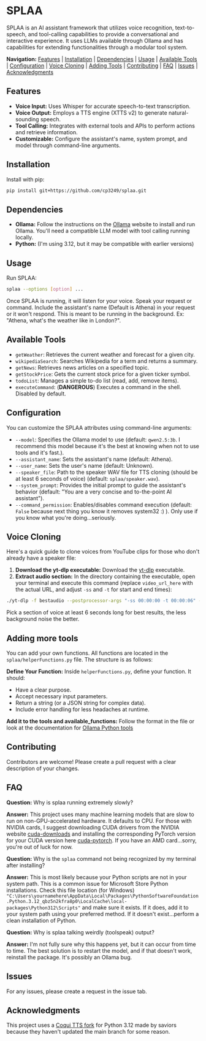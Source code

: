 # SPLAA

SPLAA is an AI assistant framework that utilizes voice recognition, text-to-speech, and tool-calling capabilities to provide a conversational and interactive experience. It uses LLMs available through Ollama and has capabilities for extending functionalities through a modular tool system.

**Navigation:** [Features](#features) | [Installation](#installation) | [Dependencies](#dependencies) | [Usage](#usage) | [Available Tools](#available-tools) | [Configuration](#configuration) | [Voice Cloning](#voice-cloning) | [Adding Tools](#adding-more-tools) | [Contributing](#contributing) | [FAQ](#faq) | [Issues](#issues) | [Acknowledgments](#acknowledgments) 

## Features <a id="features"></a>

* **Voice Input:** Uses Whisper for accurate speech-to-text transcription.
* **Voice Output:** Employs a TTS engine (XTTS v2) to generate natural-sounding speech.
* **Tool Calling:** Integrates with external tools and APIs to perform actions and retrieve information.
* **Customizable:** Configure the assistant's name, system prompt, and model through command-line arguments.

## Installation <a id="installation"></a>

Install with pip:

```bash
pip install git+https://github.com/cp3249/splaa.git
```


## Dependencies <a id="dependencies"></a>

* **Ollama:** Follow the instructions on the [Ollama](https://ollama.com/download) website to install and run Ollama. You'll need a compatible LLM model with tool calling running locally.
* **Python:** (I'm using 3.12, but it may be compatible with earlier versions)

## Usage <a id="usage"></a>

Run SPLAA:

```bash
splaa --options [option] ...
```


Once SPLAA is running, it will listen for your voice. Speak your request or command. Include the assistant's name (Default is Athena) in your request or it won't respond. This is meant to be running in the background. Ex: "Athena, what's the weather like in London?".

## Available Tools <a id="available-tools"></a>

* `getWeather`: Retrieves the current weather and forecast for a given city.
* `wikipediaSearch`: Searches Wikipedia for a term and returns a summary.
* `getNews`: Retrieves news articles on a specified topic.
* `getStockPrice`: Gets the current stock price for a given ticker symbol.
* `todoList`: Manages a simple to-do list (read, add, remove items).
* `executeCommand`: (**DANGEROUS**) Executes a command in the shell. Disabled by default.

## Configuration <a id="configuration"></a>

You can customize the SPLAA attributes using command-line arguments:

* `--model`: Specifies the Ollama model to use (default: `qwen2.5:3b`. I recommend this model because it's the best at knowing when not to use tools and it's fast.).
* `--assistant_name`: Sets the assistant's name (default: Athena).
* `--user_name`: Sets the user's name (default: Unknown).
* `--speaker_file`: Path to the speaker WAV file for TTS cloning (should be at least 6 seconds of voice) (default: `splaa/speaker.wav`).
* `--system_prompt`: Provides the initial prompt to guide the assistant's behavior (default: "You are a very concise and to-the-point AI assistant").
* `--command_permission`: Enables/disables command execution (default: `False` because next thing you know it removes system32 :) ). Only use if you know what you're doing…seriously.


## Voice Cloning <a id="voice-cloning"></a>

Here's a quick guide to clone voices from YouTube clips for those who don't already have a speaker file:

1. **Download the yt-dlp executable:** Download the [yt-dlp](https://github.com/yt-dlp/yt-dlp) executable.
2. **Extract audio section:** In the directory containing the executable, open your terminal and execute this command (replace `video_url_here` with the actual URL, and adjust `-ss` and `-t` for start and end times):

```bash
./yt-dlp -f bestaudio --postprocessor-args "-ss 00:00:00 -t 00:00:06" -x --audio-format wav video_url_here
```
   Pick a section of voice at least 6 seconds long for best results, the less background noise the better.


## Adding more tools <a id="adding-more-tools"></a>

You can add your own functions. All functions are located in the `splaa/helperFunctions.py` file.  The structure is as follows:

**Define Your Function:** Inside `helperFunctions.py`, define your function. It should:

* Have a clear purpose.
* Accept necessary input parameters.
* Return a string (or a JSON string for complex data).
* Include error handling for less headaches at runtime.

**Add it to the tools and available_functions:** Follow the format in the file or look at the  documentation for [Ollama Python tools](https://github.com/ollama/ollama-python/blob/main/examples/tools/main.py)

## Contributing <a id="contributing"></a>

Contributors are welcome! Please create a pull request with a clear description of your changes.

## FAQ <a id="faq"></a>

**Question:** Why is splaa running extremely slowly?

**Answer:** This project uses many machine learning models that are slow to run on non-GPU-accelerated hardware. It defaults to CPU. For those with NVIDIA cards, I suggest downloading CUDA drivers from the NVIDIA website [cuda-downloads](https://developer.nvidia.com/cuda-downloads) and installing the corresponding PyTorch version for your CUDA version here [cuda-pytorch](https://pytorch.org/get-started/locally/). If you have an AMD card…sorry, you're out of luck for now.

**Question:** Why is the `splaa` command not being recognized by my terminal after installing?

**Answer:** This is most likely because your Python scripts are not in your system path. This is a common issue for Microsoft Store Python installations. Check this file location (for Windows) `"C:\Users\yournamehere\AppData\Local\Packages\PythonSoftwareFoundation.Python.3.12_qbz5n2kfra8p0\LocalCache\local-packages\Python312\Scripts"` and make sure it exists. If it does, add it to your system path using your preferred method. If it doesn't exist…perform a clean installation of Python.

**Question:** Why is splaa talking weirdly (toolspeak) output?

**Answer:** I'm not fully sure why this happens yet, but it can occur from time to time. The best solution is to restart the model, and if that doesn't work, reinstall the package. It's possibly an Ollama bug.

## Issues <a id="issues"></a>

For any issues, please create a request in the issue tab.

## Acknowledgments <a id="acknowledgments"></a>

This project uses a [Coqui TTS fork](https://github.com/idiap/coqui-ai-TTS) for Python 3.12 made by saviors because they haven't updated the main branch for some reason.

